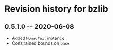 # Revision history for bzlib

## 0.5.1.0 -- 2020-06-08

* Added `MonadFail` instance
* Constrained bounds on `base`

